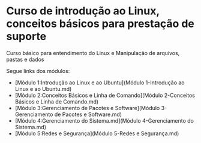 # Curso de introdução ao Linux, conceitos básicos para prestação de suporte

Curso básico para entendimento do Linux e Manipulação de arquivos, pastas e dados

Segue links dos módulos:

- [Módulo 1:Introdução ao Linux e ao Ubuntu](Módulo 1-Introdução ao Linux e ao Ubuntu.md)
- [Módulo 2:Conceitos Básicos e Linha de Comando](Módulo 2-Conceitos Básicos e Linha de Comando.md)
- [Módulo 3:Gerenciamento de Pacotes e Software](Módulo 3-Gerenciamento de Pacotes e Software.md)
- [Módulo 4:Gerenciamento do Sistema.md](Módulo 4-Gerenciamento do Sistema.md)
- [Módulo 5:Redes e Segurança](Módulo 5-Redes e Segurança.md)
